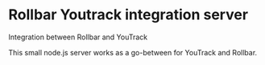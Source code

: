 # Rollbar Youtrack integration server
Integration between Rollbar and YouTrack

This small node.js server works as a go-between for YouTrack and Rollbar.